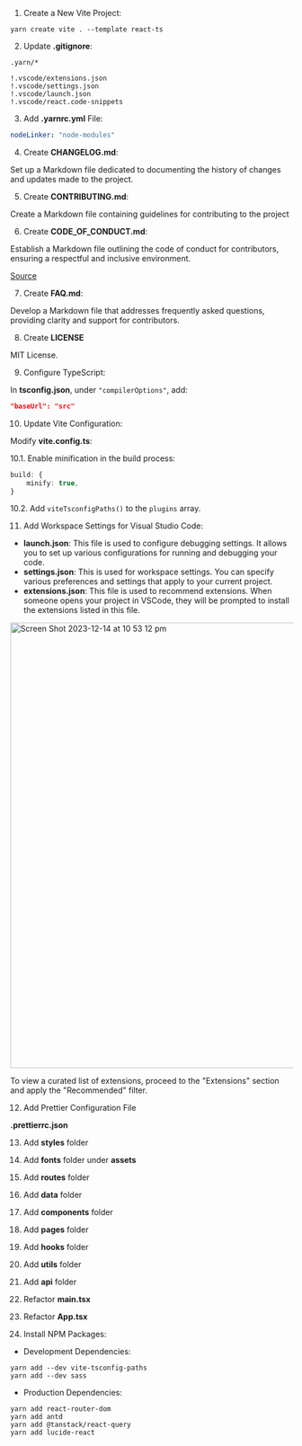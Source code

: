 1. Create a New Vite Project:

```shell
yarn create vite . --template react-ts
```

2. Update **.gitignore**:

```
.yarn/*

!.vscode/extensions.json
!.vscode/settings.json
!.vscode/launch.json
!.vscode/react.code-snippets
```

3. Add **.yarnrc.yml** File:

```yml
nodeLinker: "node-modules"
```

4. Create **CHANGELOG.md**:

Set up a Markdown file dedicated to documenting the history of changes and updates made to the project.

5. Create **CONTRIBUTING.md**:

Create a Markdown file containing guidelines for contributing to the project

6. Create **CODE_OF_CONDUCT.md**:

Establish a Markdown file outlining the code of conduct for contributors, ensuring a respectful and inclusive environment.

[Source](https://www.contributor-covenant.org/)

7. Create **FAQ.md**:

Develop a Markdown file that addresses frequently asked questions, providing clarity and support for contributors.

8. Create **LICENSE**

MIT License.

9. Configure TypeScript:

In **tsconfig.json**, under `"compilerOptions"`, add:

```json
"baseUrl": "src"
```

10. Update Vite Configuration:

Modify **vite.config.ts**:

10.1. Enable minification in the build process:

```ts
build: {
    minify: true,
}
```

10.2. Add `viteTsconfigPaths()` to the `plugins` array.

11. Add Workspace Settings for Visual Studio Code:

-   **launch.json**: This file is used to configure debugging settings. It allows you to set up various configurations for running and debugging your code.
-   **settings.json**: This is used for workspace settings. You can specify various preferences and settings that apply to your current project.
-   **extensions.json**: This file is used to recommend extensions. When someone opens your project in VSCode, they will be prompted to install the extensions listed in this file.

<img width="793" alt="Screen Shot 2023-12-14 at 10 53 12 pm" src="https://github.com/lifeparticle/reactjs-starter-template-antd/assets/1612112/518a18e4-d81a-4474-a057-cdb4d53c7080">

To view a curated list of extensions, proceed to the "Extensions" section and apply the "Recommended" filter.

12. Add Prettier Configuration File

**.prettierrc.json**

13. Add **styles** folder

14. Add **fonts** folder under **assets**

15. Add **routes** folder

16. Add **data** folder

17. Add **components** folder

18. Add **pages** folder

19. Add **hooks** folder

20. Add **utils** folder

21. Add **api** folder

22. Refactor **main.tsx**

23. Refactor **App.tsx**

24. Install NPM Packages:

-   Development Dependencies:

```shell
yarn add --dev vite-tsconfig-paths
yarn add --dev sass
```

-   Production Dependencies:

```shell
yarn add react-router-dom
yarn add antd
yarn add @tanstack/react-query
yarn add lucide-react
```
